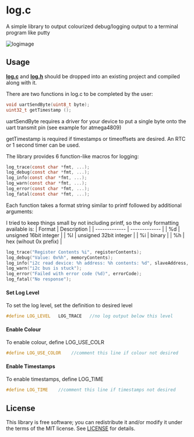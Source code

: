 # log.c
A simple library to output colourized debug/logging output to a terminal program like putty


![logimage](https://user-images.githubusercontent.com/77390891/147371464-0bc2ab05-07a4-4088-baf3-1cd8e032f9ba.png)

## Usage
**[log.c](src/log.c?raw=1)** and **[log.h](src/log.h?raw=1)** should be dropped
into an existing project and compiled along with it.

There are two functions in log.c to be completed by the user:
```c
void uartSendByte(uint8_t byte);
uint32_t getTimestamp ();
```
uartSendByte requires a driver for your device to put a single byte onto the uart transmit pin (see example for atmega4809)

getTimestamp is required if timestamps or timeoffsets are desired.  An RTC or 1 second timer can be used.

The library provides 6 function-like macros for logging:

```c
log_trace(const char *fmt, ...);
log_debug(const char *fmt, ...);
log_info(const char *fmt, ...);
log_warn(const char *fmt, ...);
log_error(const char *fmt, ...);
log_fatal(const char *fmt, ...);
```



Each function takes a format string similar to printf followed by additional arguments:

I tried to keep things small by not including printf, so the only formatting available is:
| Format  | Description |
| ------------- | ------------- |
| %d  | unsigned 16bit integer  |
| %l  | unsigned 32bit integer  |
| %i  | binary                  |
| %h  | hex (wihout 0x prefix)  |

```c
log_trace("Register Contents %i", registerContents);
log_debug("Value: 0x%h", memoryContents);
log_info("i2c read device: %h address: %h contents: %d", slaveAddress, memoryAddress, memoryContents);
log_warn("i2c bus is stuck");
log_error("Failed with error code (%d)", errorCode);
log_fatal("No response");	
```

#### Set Log Level
To set the log level, set the definition to desired level
```c
#define LOG_LEVEL	LOG_TRACE	//no log output below this level
```

#### Enable Colour
To enable colour, define LOG_USE_COLR
```c
#define LOG_USE_COLOR	 //comment this line if colour not desired
```

#### Enable Timestamps
To enable timestamps, define LOG_TIME
```c
#define LOG_TIME	//comment this line if timestamps not desired
```
## License
This library is free software; you can redistribute it and/or modify it under
the terms of the MIT license. See [LICENSE](LICENSE) for details.
